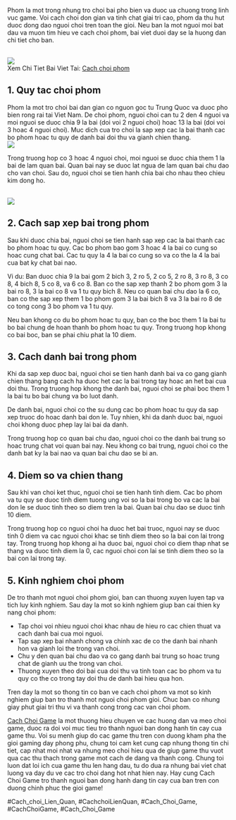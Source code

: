 <p>Phom la mot trong nhung tro choi bai pho bien va duoc ua chuong trong linh vuc game. Voi cach choi don gian va tinh chat giai tri cao, phom da thu hut duoc dong dao nguoi choi tren toan the gioi. Neu ban la mot nguoi moi bat dau va muon tim hieu ve cach choi phom, bai viet duoi day se la huong dan chi tiet cho ban.</p><br><img src="https://cachchoigame.com/wp-content/uploads/2025/03/cach-choi-phom-kham-pha-bi-quyet-tro-thanh-nguoi-choi-xuat-sac-67d3e15ae50f6.jpg"></br>
Xem Chi Tiet Bai Viet Tai: <a href="https://cachchoigame.com/cach-choi-phom/">Cach choi phom</a><h2>1. Quy tac choi phom</h2><p>Phom la mot tro choi bai dan gian co nguon goc tu Trung Quoc va duoc pho bien rong rai tai Viet Nam. De choi phom, nguoi choi can tu 2 den 4 nguoi va moi nguoi se duoc chia 9 la bai (doi voi 2 nguoi choi) hoac 13 la bai (doi voi 3 hoac 4 nguoi choi). Muc dich cua tro choi la sap xep cac la bai thanh cac bo phom hoac tu quy de danh bai doi thu va gianh chien thang.<br><img src="https://cachchoigame.com/wp-content/uploads/2025/03/Logo-cachchoigame.com_-1.png"></br><p>Trong truong hop co 3 hoac 4 nguoi choi, moi nguoi se duoc chia them 1 la bai de lam quan bai. Quan bai nay se duoc lat ngua de lam quan bai chu dao cho van choi. Sau do, nguoi choi se tien hanh chia bai cho nhau theo chieu kim dong ho.</p><br><img src="https://cachchoigame.com/wp-content/uploads/2025/03/cach-choi-hui-kham-pha-the-gioi-hui-tu-a-den-z-67d3ea7d7d576.jpg"></br><h2>2. Cach sap xep bai trong phom</h2><p>Sau khi duoc chia bai, nguoi choi se tien hanh sap xep cac la bai thanh cac bo phom hoac tu quy. Cac bo phom bao gom 3 hoac 4 la bai co cung so hoac cung chat bai. Cac tu quy la 4 la bai co cung so va co the la 4 la bai cua bat ky chat bai nao.<p>Vi du: Ban duoc chia 9 la bai gom 2 bich 3, 2 ro 5, 2 co 5, 2 ro 8, 3 ro 8, 3 co 8, 4 bich 8, 5 co 8, va 6 co 8. Ban co the sap xep thanh 2 bo phom gom 3 la bai ro 8, 3 la bai co 8 va 1 tu quy bich 8. Neu co quan bai chu dao la 6 co, ban co the sap xep them 1 bo phom gom 3 la bai bich 8 va 3 la bai ro 8 de co tong cong 3 bo phom va 1 tu quy.</p><p>Neu ban khong co du bo phom hoac tu quy, ban co the boc them 1 la bai tu bo bai chung de hoan thanh bo phom hoac tu quy. Trong truong hop khong co bai boc, ban se phai chiu phat la 10 diem.<h2>3. Cach danh bai trong phom</h2><p>Khi da sap xep duoc bai, nguoi choi se tien hanh danh bai va co gang gianh chien thang bang cach ha duoc het cac la bai trong tay hoac an het bai cua doi thu. Trong truong hop khong the danh bai, nguoi choi se phai boc them 1 la bai tu bo bai chung va bo luot danh.</p><p>De danh bai, nguoi choi co the su dung cac bo phom hoac tu quy da sap xep truoc do hoac danh bai don le. Tuy nhien, khi da danh duoc bai, nguoi choi khong duoc phep lay lai bai da danh.</p><p>Trong truong hop co quan bai chu dao, nguoi choi co the danh bai trung so hoac trung chat voi quan bai nay. Neu khong co bai trung, nguoi choi co the danh bat ky la bai nao va quan bai chu dao se bi an.</p><h2>4. Diem so va chien thang</h2><p>Sau khi van choi ket thuc, nguoi choi se tien hanh tinh diem. Cac bo phom va tu quy se duoc tinh diem tuong ung voi so la bai trong bo va cac la bai don le se duoc tinh theo so diem tren la bai. Quan bai chu dao se duoc tinh 10 diem.</p><p>Trong truong hop co nguoi choi ha duoc het bai truoc, nguoi nay se duoc tinh 0 diem va cac nguoi choi khac se tinh diem theo so la bai con lai trong tay. Trong truong hop khong ai ha duoc bai, nguoi choi co diem thap nhat se thang va duoc tinh diem la 0, cac nguoi choi con lai se tinh diem theo so la bai con lai trong tay.</p><h2>5. Kinh nghiem choi phom</h2><p>De tro thanh mot nguoi choi phom gioi, ban can thuong xuyen luyen tap va tich luy kinh nghiem. Sau day la mot so kinh nghiem giup ban cai thien ky nang choi phom:</p><ul>
<li>Tap choi voi nhieu nguoi choi khac nhau de hieu ro cac chien thuat va cach danh bai cua moi nguoi.</li>
<li>Tap sap xep bai nhanh chong va chinh xac de co the danh bai nhanh hon va gianh loi the trong van choi.</li>
<li>Chu y den quan bai chu dao va co gang danh bai trung so hoac trung chat de gianh uu the trong van choi.</li>
<li>Thuong xuyen theo doi bai cua doi thu va tinh toan cac bo phom va tu quy co the co trong tay doi thu de danh bai hieu qua hon.</li>
</ul><p>Tren day la mot so thong tin co ban ve cach choi phom va mot so kinh nghiem giup ban tro thanh mot nguoi choi phom gioi. Chuc ban co nhung giay phut giai tri thu vi va thanh cong trong cac van choi phom.</p><p><a href="https://cachchoigame.com/">Cach Choi Game</a> la mot thuong hieu chuyen ve cac huong dan va meo choi game, duoc ra doi voi muc tieu tro thanh nguoi ban dong hanh tin cay cua game thu. Voi su menh giup do cac game thu tren con duong kham pha the gioi gaming day phong phu, chung toi cam ket cung cap nhung thong tin chi tiet, cap nhat moi nhat va nhung meo choi hieu qua de giup game thu vuot qua cac thu thach trong game mot cach de dang va thanh cong. Chung toi luon dat loi ich cua game thu len hang dau, tu do dua ra nhung bai viet chat luong va day du ve cac tro choi dang hot nhat hien nay. Hay cung Cach Choi Game tro thanh nguoi ban dong hanh dang tin cay cua ban tren con duong chinh phuc the gioi game!</p>
#Cach_choi_Lien_Quan, #CachchoiLienQuan, #Cach_Choi_Game, #CachChoiGame, #Cach_Choi_Game
